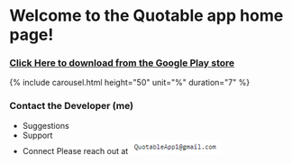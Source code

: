 # Welcome to the Quotable app home page!

### [Click Here to download from the Google Play store](https://play.google.com/store/apps/details?id=com.kangaroostudio.quotable)

{% include carousel.html height="50" unit="%" duration="7" %}

### Contact the Developer (me)
- Suggestions
- Support
- Connect
Please reach out at 
![Image of Email](QuotableApp1EmailImage.PNG)

